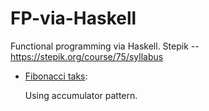 # FP-via-Haskell
Functional programming via Haskell. Stepik -- https://stepik.org/course/75/syllabus

* [Fibonacci taks](Fibonacci.hs):

  Using accumulator pattern.
